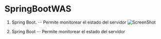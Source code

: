 # SpringBootWAS


1. Spring Boot.
⋅⋅⋅ Permite monitorear el estado del servidor
![ScreenShot](https://raw.github.com/mzegarras/SpringBootWAS/master/ESTADO_SERVER.png)

2. Spring Boot 
⋅⋅⋅ Permite monitorear el estado del servidor



